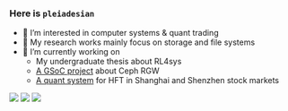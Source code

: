 ### Here is `pleiadesian`

- 🌱 I’m interested in computer systems & quant trading
- 💬 My research works mainly focus on storage and file systems
- 🔭 I’m currently working on
  - My undergraduate thesis about RL4sys
  - [A GSoC project](https://summerofcode.withgoogle.com/projects/#6471598049067008) about Ceph RGW
  - [A quant system](https://github.com/IdaoQuant) for HFT in Shanghai and Shenzhen stock markets

<!--
**pleiadesian/pleiadesian** is a ✨ _special_ ✨ repository because its `README.md` (this file) appears on your GitHub profile.

Here are some ideas to get you started:

- 🔭 I’m currently working on ...
- 🌱 I’m currently learning ...
- 👯 I’m looking to collaborate on ...
- 🤔 I’m looking for help with ...
- 💬 Ask me about ...
- 📫 How to reach me: ...
- 😄 Pronouns: ...
- ⚡ Fun fact: ...
-->

![](https://github-readme-stats.vercel.app/api?username=pleiadesian&show_icons=true&count_private=true&hide=stars&theme=tokyonight)
![](https://github-readme-stats.vercel.app/api/top-langs/?username=pleiadesian&hide=html,css,tsql&layout=compact&langs_count=9&theme=tokyonight)
![](https://github-readme-stats.vercel.app/api/wakatime?username=pleiadesian&theme=tokyonight)
